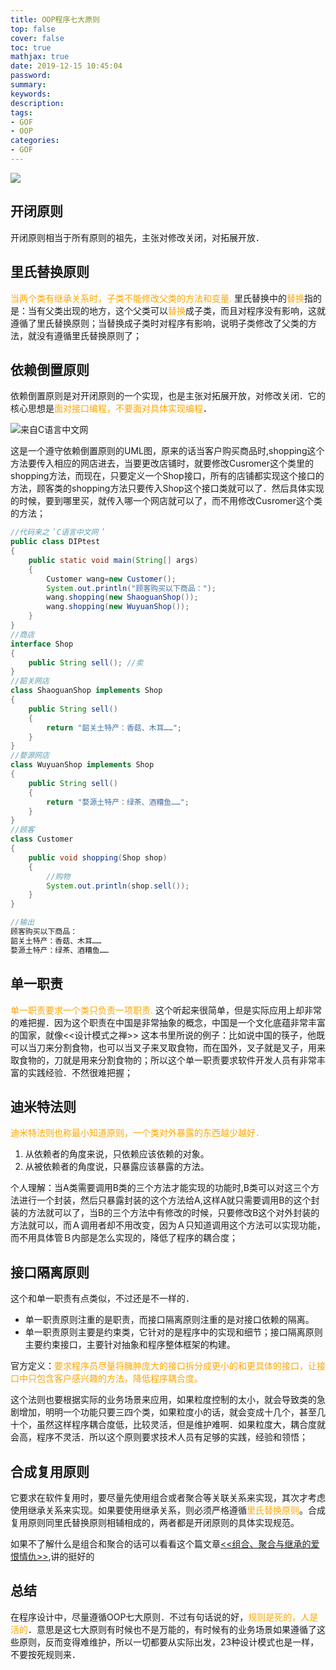 ```yaml
---
title: OOP程序七大原则
top: false
cover: false
toc: true
mathjax: true
date: 2019-12-15 10:45:04
password:
summary:
keywords:
description:
tags:
- GOF
- OOP
categories:
- GOF
---
```




![](http://cdn.mjava.top/autumn-4656877_1920.png)



## 开闭原则

开闭原则相当于所有原则的祖先，主张对修改关闭，对拓展开放．



## 里氏替换原则

<font color=orange>当两个类有继承关系时，子类不能修改父类的方法和变量.  </font>里氏替换中的<font color=orange>替换</font>指的是：当有父类出现的地方，这个父类可以<font color=orange>替换</font>成子类，而且对程序没有影响，这就遵循了里氏替换原则；当替换成子类时对程序有影响，说明子类修改了父类的方法，就没有遵循里氏替换原则了；

## 依赖倒置原则

依赖倒置原则是对开闭原则的一个实现，也是主张对拓展开放，对修改关闭．它的核心思想是<font color=orange>面对接口编程，不要面对具体实现编程</font>．

![来自C语言中文网](http://cdn.mjava.top/3-1Q113131610L7.gif)

这是一个遵守依赖倒置原则的UML图，原来的话当客户购买商品时,shopping这个方法要传入相应的网店进去，当要更改店铺时，就要修改Cusromer这个类里的shopping方法，而现在，只要定义一个Shop接口，所有的店铺都实现这个接口的方法，顾客类的shopping方法只要传入Shop这个接口类就可以了．然后具体实现的时候，要到哪里买，就传入哪一个网店就可以了，而不用修改Cusromer这个类的方法；

```java
//代码来之＇C语言中文网＇
public class DIPtest
{
    public static void main(String[] args)
    {
        Customer wang=new Customer();
        System.out.println("顾客购买以下商品："); 
        wang.shopping(new ShaoguanShop()); 
        wang.shopping(new WuyuanShop());
    }
}
//商店
interface Shop
{
    public String sell(); //卖
}
//韶关网店
class ShaoguanShop implements Shop
{
    public String sell()
    {
        return "韶关土特产：香菇、木耳……"; 
    } 
}
//婺源网店
class WuyuanShop implements Shop
{
    public String sell()
    {
        return "婺源土特产：绿茶、酒糟鱼……"; 
    }
} 
//顾客
class Customer
{
    public void shopping(Shop shop)
    {
        //购物
        System.out.println(shop.sell()); 
    }
}

//输出
顾客购买以下商品：
韶关土特产：香菇、木耳……
婺源土特产：绿茶、酒糟鱼……
```

## 单一职责

<font color=orange>单一职责要求一个类只负责一项职责.  </font>这个听起来很简单，但是实际应用上却非常的难把握．因为这个职责在中国是非常抽象的概念，中国是一个文化底蕴非常丰富的国家，就像<<设计模式之禅>> 这本书里所说的例子：比如说中国的筷子，他既可以当刀来分割食物，也可以当叉子来叉取食物，而在国外，叉子就是叉子，用来取食物的，刀就是用来分割食物的；所以这个单一职责要求软件开发人员有非常丰富的实践经验．不然很难把握；

## 迪米特法则

<font color=orange>迪米特法则也称最小知道原则，一个类对外暴露的东西越少越好．</font>

1. 从依赖者的角度来说，只依赖应该依赖的对象。
2. 从被依赖者的角度说，只暴露应该暴露的方法。

个人理解：当A类需要调用B类的三个方法才能实现的功能时,B类可以对这三个方法进行一个封装，然后只暴露封装的这个方法给A,这样A就只需要调用B的这个封装的方法就可以了，当B的三个方法中有修改的时候，只要修改B这个对外封装的方法就可以，而Ａ调用者却不用改变，因为Ａ只知道调用这个方法可以实现功能，而不用具体管Ｂ内部是怎么实现的，降低了程序的耦合度；

## 接口隔离原则

这个和单一职责有点类似，不过还是不一样的．

- 单一职责原则注重的是职责，而接口隔离原则注重的是对接口依赖的隔离。
- 单一职责原则主要是约束类，它针对的是程序中的实现和细节；接口隔离原则主要约束接口，主要针对抽象和程序整体框架的构建。

官方定义：<font color=orange>要求程序员尽量将臃肿庞大的接口拆分成更小的和更具体的接口，让接口中只包含客户感兴趣的方法，降低程序耦合度。</font>

这个法则也要根据实际的业务场景来应用，如果粒度控制的太小，就会导致类的急剧增加，明明一个功能只要三四个类，如果粒度小的话，就会变成十几个，甚至几十个，虽然这样程序耦合度低，比较灵活，但是维护难啊．如果粒度大，耦合度就会高，程序不灵活．所以这个原则要求技术人员有足够的实践，经验和领悟；

## 合成复用原则

它要求在软件复用时，要尽量先使用组合或者聚合等关联关系来实现，其次才考虑使用继承关系来实现。如果要使用继承关系，则必须严格遵循<font color=orange>里氏替换原则</font>。合成复用原则同里氏替换原则相辅相成的，两者都是开闭原则的具体实现规范。

如果不了解什么是组合和聚合的话可以看看这个篇文章[<<组合、聚合与继承的爱恨情仇>>](https://blog.csdn.net/qq_31655965/article/details/54645220),讲的挺好的



## 总结

在程序设计中，尽量遵循OOP七大原则．不过有句话说的好，<font color=orange>规则是死的，人是活的</font>．意思是这七大原则有时候也不是万能的，有时候有的业务场景如果遵循了这些原则，反而变得难维护，所以一切都要从实际出发，23种设计模式也是一样，不要按死规则来．